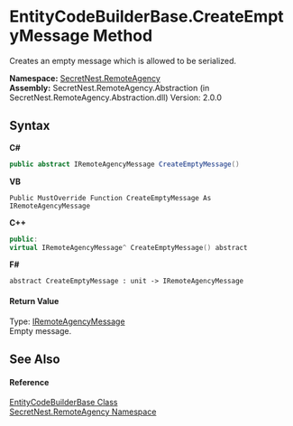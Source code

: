# EntityCodeBuilderBase.CreateEmptyMessage Method 
 

Creates an empty message which is allowed to be serialized.

**Namespace:**&nbsp;<a href="N_SecretNest_RemoteAgency">SecretNest.RemoteAgency</a><br />**Assembly:**&nbsp;SecretNest.RemoteAgency.Abstraction (in SecretNest.RemoteAgency.Abstraction.dll) Version: 2.0.0

## Syntax

**C#**<br />
``` C#
public abstract IRemoteAgencyMessage CreateEmptyMessage()
```

**VB**<br />
``` VB
Public MustOverride Function CreateEmptyMessage As IRemoteAgencyMessage
```

**C++**<br />
``` C++
public:
virtual IRemoteAgencyMessage^ CreateEmptyMessage() abstract
```

**F#**<br />
``` F#
abstract CreateEmptyMessage : unit -> IRemoteAgencyMessage 

```


#### Return Value
Type: <a href="T_SecretNest_RemoteAgency_IRemoteAgencyMessage">IRemoteAgencyMessage</a><br />Empty message.

## See Also


#### Reference
<a href="T_SecretNest_RemoteAgency_EntityCodeBuilderBase">EntityCodeBuilderBase Class</a><br /><a href="N_SecretNest_RemoteAgency">SecretNest.RemoteAgency Namespace</a><br />